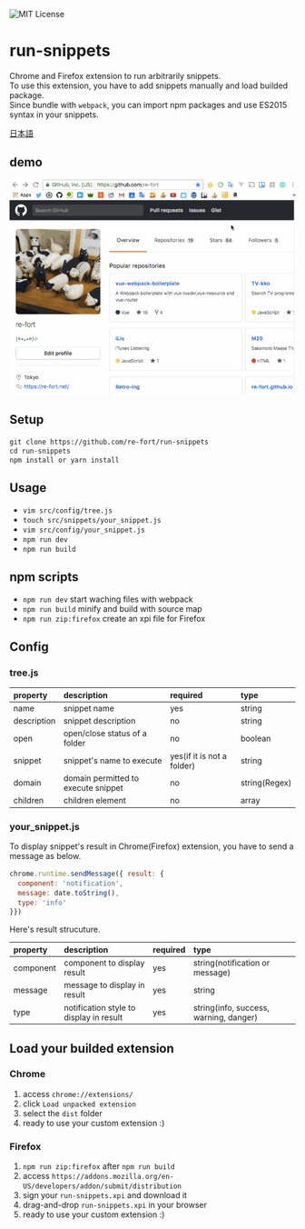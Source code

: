 ![MIT License](http://img.shields.io/badge/license-MIT-blue.svg?style=flat)

run-snippets
======================

Chrome and Firefox extension to run arbitrarily snippets.  
To use this extension, you have to add snippets manually and load builded package.  
Since bundle with `webpack`, you can import npm packages and use ES2015 syntax in your snippets.

[日本語](https://github.com/re-fort/run-snippets/blob/master/README_ja.md)

## demo
![screenshot](https://raw.githubusercontent.com/re-fort/run-snippets/master/demo/run-snippets.gif)

## Setup
```
git clone https://github.com/re-fort/run-snippets
cd run-snippets
npm install or yarn install
```

## Usage
- `vim src/config/tree.js`
- `touch src/snippets/your_snippet.js`
- `vim src/config/your_snippet.js`
- `npm run dev`
- `npm run build`

## npm scripts
- `npm run dev` start waching files with webpack
- `npm run build` minify and build with source map
- `npm run zip:firefox` create an xpi file for Firefox

## Config
### tree.js
|property|description|required|type|
|:-|:-|:-|:-|
|name|snippet name|yes|string|
|description|snippet description|no|string|
|open|open/close status of a folder|no|boolean|
|snippet|snippet's name to execute|yes(if it is not a folder)|string|
|domain|domain permitted to execute snippet|no|string(Regex)
|children|children element|no|array|

### your_snippet.js
To display snippet's result in Chrome(Firefox) extension, you have to send a message as below.
```js
chrome.runtime.sendMessage({ result: {
  component: 'notification',
  message: date.toString(),
  type: 'info'
}})
```

Here's result strucuture.

|property|description|required|type|
|:-|:-|:-|:-|
|component|component to display result|yes|string(notification or message)|
|message|message to display in result|yes|string|
|type|notification style to display in result|yes|string(info, success, warning, danger)|

## Load your builded extension
### Chrome
1. access `chrome://extensions/`
1. click `Load unpacked extension`
1. select the `dist` folder
1. ready to use your custom extension :)

### Firefox
1. `npm run zip:firefox` after `npm run build`
1. access `https://addons.mozilla.org/en-US/developers/addon/submit/distribution`
1. sign your `run-snippets.xpi` and download it
1. drag-and-drop `run-snippets.xpi` in your browser
1. ready to use your custom extension :)